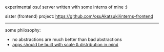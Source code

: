 experimental osu! server written with some interns of mine :)

sister (frontend) project: https://github.com/osuAkatsuki/interns-frontend

---

some philosophy:
- no abstractions are much better than bad abstractions
- [apps should be built with scale & distribution in mind](https://12factor.net)
